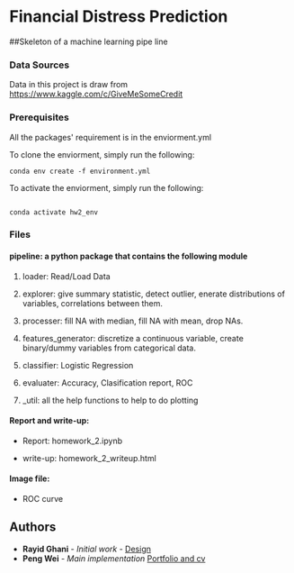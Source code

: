 # Financial Distress Prediction 

##Skeleton of a machine learning pipe line

### Data Sources
Data in this project is draw from https://www.kaggle.com/c/GiveMeSomeCredit

### Prerequisites

All the packages' requirement is in the enviorment.yml

To clone the enviorment, simply run the following:

```
conda env create -f environment.yml
```

To activate the enviorment, simply run the following:

```

conda activate hw2_env
```

### Files

#### pipeline: a python package that contains the following module

1. loader: Read/Load Data

2. explorer: give summary statistic, detect outlier, enerate distributions of variables, correlations between them.

3. processer: fill NA with median, fill NA with mean, drop NAs. 

4. features_generator: discretize a continuous variable, create binary/dummy variables
from categorical data.

5. classifier: Logistic Regression 

6. evaluater: Accuracy, Clasification report, ROC

7. \_util: all the help functions to help to do plotting

#### Report and write-up:

- Report: homework_2.ipynb

- write-up: homework_2_writeup.html

#### Image file:

- ROC curve

## Authors

* **Rayid Ghani** - *Initial work* - [Design](https://github.com/dssg/MLforPublicPolicy/tree/master/Assignments)
* **Peng Wei** - *Main implementation* [Portfolio and cv](https://pengwei715.github.io/)
